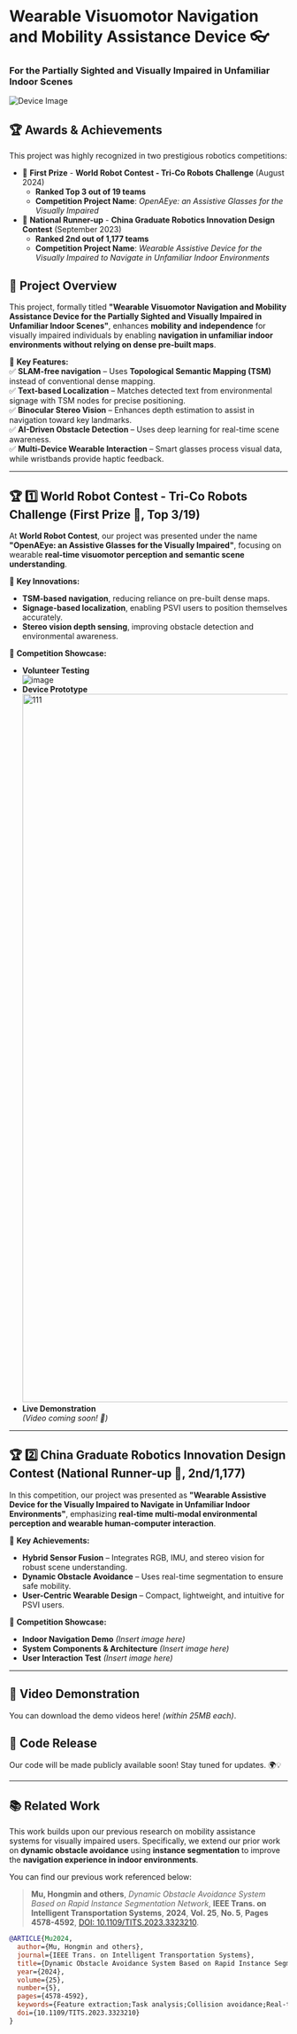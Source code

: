 # **Wearable Visuomotor Navigation and Mobility Assistance Device** 👓  
### **For the Partially Sighted and Visually Impaired in Unfamiliar Indoor Scenes**  

![Device Image](#)  <!-- Insert a relevant image of your wearable assistive device here -->

## **🏆 Awards & Achievements**  
This project was highly recognized in two prestigious robotics competitions:  

- 🥇 **First Prize** - **World Robot Contest - Tri-Co Robots Challenge** (August 2024)  
  - **Ranked Top 3 out of 19 teams**  
  - **Competition Project Name**: *OpenAEye: an Assistive Glasses for the Visually Impaired*  
- 🥈 **National Runner-up** - **China Graduate Robotics Innovation Design Contest** (September 2023)  
  - **Ranked 2nd out of 1,177 teams**  
  - **Competition Project Name**: *Wearable Assistive Device for the Visually Impaired to Navigate in Unfamiliar Indoor Environments*  

## **🌟 Project Overview**  
This project, formally titled **"Wearable Visuomotor Navigation and Mobility Assistance Device for the Partially Sighted and Visually Impaired in Unfamiliar Indoor Scenes"**, enhances **mobility and independence** for visually impaired individuals by enabling **navigation in unfamiliar indoor environments without relying on dense pre-built maps**.  

🚀 **Key Features:**  
✅ **SLAM-free navigation** – Uses **Topological Semantic Mapping (TSM)** instead of conventional dense mapping.  
✅ **Text-based Localization** – Matches detected text from environmental signage with TSM nodes for precise positioning.  
✅ **Binocular Stereo Vision** – Enhances depth estimation to assist in navigation toward key landmarks.  
✅ **AI-Driven Obstacle Detection** – Uses deep learning for real-time scene awareness.  
✅ **Multi-Device Wearable Interaction** – Smart glasses process visual data, while wristbands provide haptic feedback.  

---

## **🏆 1️⃣ World Robot Contest - Tri-Co Robots Challenge (First Prize 🥇, Top 3/19)**  
At **World Robot Contest**, our project was presented under the name **"OpenAEye: an Assistive Glasses for the Visually Impaired"**, focusing on wearable **real-time visuomotor perception and semantic scene understanding**.  

📌 **Key Innovations:**  
- **TSM-based navigation**, reducing reliance on pre-built dense maps.  
- **Signage-based localization**, enabling PSVI users to position themselves accurately.  
- **Stereo vision depth sensing**, improving obstacle detection and environmental awareness.  

📸 **Competition Showcase:**  
- **Volunteer Testing**  
  ![image](https://github.com/HongminMu/ZhuMang/assets/57067148/7820972f-91ab-4a45-aa9f-684060dc663b)  
- **Device Prototype**  
  <img width="1278" alt="111" src="https://github.com/user-attachments/assets/e6408f10-d5b1-4d98-bc37-b9c6c714f3fc">  
- **Live Demonstration**  
  *(Video coming soon! 🎥)*  

---

## **🏆 2️⃣ China Graduate Robotics Innovation Design Contest (National Runner-up 🥈, 2nd/1,177)**  
In this competition, our project was presented as **"Wearable Assistive Device for the Visually Impaired to Navigate in Unfamiliar Indoor Environments"**, emphasizing **real-time multi-modal environmental perception and wearable human-computer interaction**.  

📌 **Key Achievements:**  
- **Hybrid Sensor Fusion** – Integrates RGB, IMU, and stereo vision for robust scene understanding.  
- **Dynamic Obstacle Avoidance** – Uses real-time segmentation to ensure safe mobility.  
- **User-Centric Wearable Design** – Compact, lightweight, and intuitive for PSVI users.  

📸 **Competition Showcase:**  
- **Indoor Navigation Demo** *(Insert image here)*  
- **System Components & Architecture** *(Insert image here)*  
- **User Interaction Test** *(Insert image here)*  

---

## **🎥 Video Demonstration**  
You can download the demo videos here! *(within 25MB each)*.  

## **🚀 Code Release**  
Our code will be made publicly available soon! Stay tuned for updates. 🌍💡  

---

## **📚 Related Work**  
This work builds upon our previous research on mobility assistance systems for visually impaired users. Specifically, we extend our prior work on **dynamic obstacle avoidance** using **instance segmentation** to improve the **navigation experience in indoor environments**.  

You can find our previous work referenced below:  

> **Mu, Hongmin and others**, *Dynamic Obstacle Avoidance System Based on Rapid Instance Segmentation Network*, **IEEE Trans. on Intelligent Transportation Systems**, **2024**, **Vol. 25**, **No. 5**, **Pages 4578-4592**, [DOI: 10.1109/TITS.2023.3323210](https://doi.org/10.1109/TITS.2023.3323210).  

```bibtex
@ARTICLE{Mu2024,
  author={Mu, Hongmin and others},
  journal={IEEE Trans. on Intelligent Transportation Systems}, 
  title={Dynamic Obstacle Avoidance System Based on Rapid Instance Segmentation Network}, 
  year={2024},
  volume={25},
  number={5},
  pages={4578-4592},
  keywords={Feature extraction;Task analysis;Collision avoidance;Real-time systems;Distance measurement;Cameras;Semantics;Obstacle avoidance;instance segmentation;mobility assistance;indoor navigation},
  doi={10.1109/TITS.2023.3323210}
}
